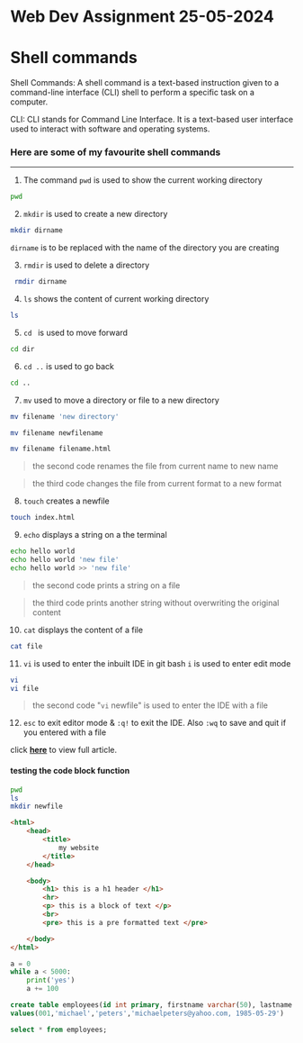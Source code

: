 # Web Dev Assignment      25-05-2024
# Shell commands

Shell Commands: A shell command is a text-based instruction given to a command-line interface (CLI) shell to perform a specific task on a computer.

CLI: CLI stands for Command Line Interface. It is a text-based user interface used to interact with software and operating systems.

### Here are some of my favourite shell commands
-----

1. The command `pwd` is used to show the current working directory
```sh
pwd
```
2. `mkdir` is used to create a new directory
```sh
mkdir dirname
```
 `dirname` is to be replaced with the name of the directory you are creating

3. `rmdir` is used to delete a directory
```sh
 rmdir dirname 
```
4. `ls` shows the content of current working directory
```sh 
ls
```
5. `cd ` is used to move forward
```sh
cd dir
```
6. `cd ..` is used to go back
```sh
cd ..
```
7. `mv` used to move a directory or file to a new directory
```sh
mv filename 'new directory'

mv filename newfilename

mv filename filename.html
``` 

> the second code renames the file from current name to new name

>the third code changes the file from current format to a new format

8. `touch` creates a newfile
```sh
touch index.html
```

9. `echo` displays a string on a the terminal
```sh
echo hello world
echo hello world 'new file'
echo hello world >> 'new file'
```
>the second code prints a string on a file

>the third code prints another string without overwriting the original content

10. `cat` displays the content of a file
```sh
cat file
```
11. `vi` is used to enter the inbuilt IDE in git bash `i` is used to enter edit mode
```sh
vi
vi file
```
> the second code "`vi` newfile" is used to enter the IDE with a file
12. `esc` to exit editor mode & `:q!` to exit the IDE. Also `:wq` to save and quit if you entered with a file
 
    
click [**here**](https://medium.com/@okehchimaobi/binary-beginnings-debugging-my-way-forward-d97b56dc6189) to view full article.



#### testing the code block function


```sh
pwd
ls
mkdir newfile
```

```html
<html>
    <head>
        <title>
            my website
        </title>
    </head>

    <body>
        <h1> this is a h1 header </h1>
        <hr>
        <p> this is a block of text </p>
        <br>
        <pre> this is a pre formatted text </pre>

    </body>
</html>

```

```python
a = 0
while a < 5000:
    print('yes')
    a += 100
```

```sql
create table employees(id int primary, firstname varchar(50), lastname varchar(50), email varchar(50), date_of_birth date);
values(001,'michael','peters','michaelpeters@yahoo.com, 1985-05-29')

select * from employees;
```



